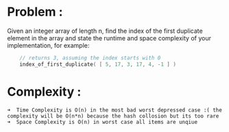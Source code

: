 # Problem :
Given an integer array of length n, find the index of the first duplicate element in the
array and state the runtime and space complexity of your implementation, for example: <br>
```go
    // returns 3, assuming the index starts with 0
    index_of_first_duplicate( [ 5, 17, 3, 17, 4, -1 ] )
```
# Complexity :

	➜  Time Complexity is O(n) in the most bad worst depressed case :( the complexity will be O(n*n) because the hash collosion but its too rare 
	➜  Space Complexity is O(n) in worst case all items are unqiue 